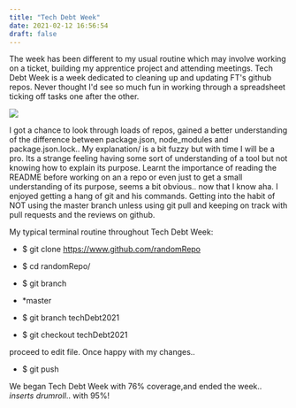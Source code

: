 ```yaml
---
title: "Tech Debt Week"
date: 2021-02-12 16:56:54
draft: false
---
```




The week has been different to my usual routine which may involve working on a ticket, building my apprentice project and attending meetings. Tech Debt Week is a week dedicated to cleaning up and updating FT's github repos. Never thought I'd see so much fun in working through a spreadsheet ticking off tasks one after the other.

![](https://media.giphy.com/media/6qntWaCPtFWLe/giphy.gif)


 I got a chance to look through loads of repos, gained a better understanding of the difference between package.json, node_modules and package.json.lock.. My explanation/ is a bit fuzzy but with time I will be a pro. Its a strange feeling having some sort of understanding of a tool but not knowing how to explain its purpose. Learnt the importance of reading the README before working on an a repo or even just to get a small understanding of its purpose, seems a bit obvious.. now that I know aha. 
I enjoyed getting a hang of git and his commands. Getting into the habit of NOT using the master branch unless using git pull and keeping on track with pull requests and the reviews on github. 


My typical terminal routine throughout Tech Debt Week:

 - $ git clone https://www.github.com/randomRepo

 - $ cd randomRepo/
 - $ git branch
 - *master
- $ git branch techDebt2021

- $ git checkout techDebt2021


proceed to edit file. Once happy with my changes..

- $ git push





We began Tech Debt Week with 76% coverage,and ended the week.. *inserts drumroll*.. with 95%!


